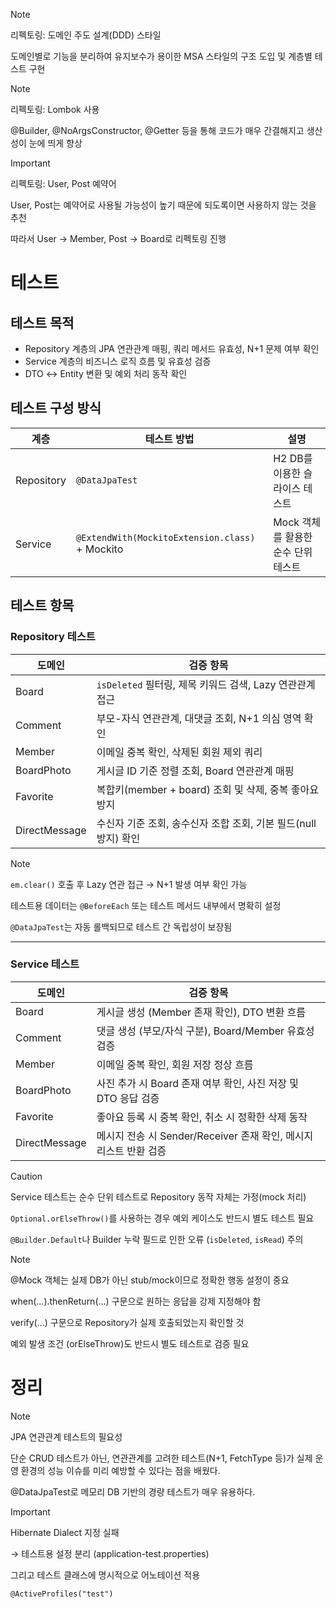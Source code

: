 > [!NOTE]
> 
> 리펙토링: 도메인 주도 설계(DDD) 스타일
> 
> 도메인별로 기능을 분리하여 유지보수가 용이한 MSA 스타일의 구조 도입 및 계층별 테스트 구현

> [!NOTE]
> 
> 리펙토링: Lombok 사용
> 
> @Builder, @NoArgsConstructor, @Getter 등을 통해 코드가 매우 간결해지고 생산성이 눈에 띄게 향상

> [!Important]
> 
> 리펙토링: User, Post 예약어
> 
> User, Post는 예약어로 사용될 가능성이 높기 때문에 되도록이면 사용하지 않는 것을 추천
> 
> 따라서 User → Member, Post → Board로 리펙토링 진행

# 테스트

## 테스트 목적

- Repository 계층의 JPA 연관관계 매핑, 쿼리 메서드 유효성, N+1 문제 여부 확인
- Service 계층의 비즈니스 로직 흐름 및 유효성 검증
- DTO ↔ Entity 변환 및 예외 처리 동작 확인

## 테스트 구성 방식

| 계층       | 테스트 방법                                     | 설명                                |
| ---------- | ----------------------------------------------- | ----------------------------------- |
| Repository | `@DataJpaTest`                                  | H2 DB를 이용한 슬라이스 테스트      |
| Service    | `@ExtendWith(MockitoExtension.class)` + Mockito | Mock 객체를 활용한 순수 단위 테스트 |

## 테스트 항목

### Repository 테스트

| 도메인        | 검증 항목                                                       |
| ------------- | --------------------------------------------------------------- |
| Board         | `isDeleted` 필터링, 제목 키워드 검색, Lazy 연관관계 접근        |
| Comment       | 부모-자식 연관관계, 대댓글 조회, N+1 의심 영역 확인             |
| Member        | 이메일 중복 확인, 삭제된 회원 제외 쿼리                         |
| BoardPhoto    | 게시글 ID 기준 정렬 조회, Board 연관관계 매핑                   |
| Favorite      | 복합키(member + board) 조회 및 삭제, 중복 좋아요 방지           |
| DirectMessage | 수신자 기준 조회, 송수신자 조합 조회, 기본 필드(null 방지) 확인 |

> [!NOTE]
>
> `em.clear()` 호출 후 Lazy 연관 접근 → N+1 발생 여부 확인 가능
> 
> 테스트용 데이터는 `@BeforeEach` 또는 테스트 메서드 내부에서 명확히 설정
> 
> `@DataJpaTest`는 자동 롤백되므로 테스트 간 독립성이 보장됨

---

### Service 테스트

| 도메인        | 검증 항목                                                         |
| ------------- | ----------------------------------------------------------------- |
| Board         | 게시글 생성 (Member 존재 확인), DTO 변환 흐름                     |
| Comment       | 댓글 생성 (부모/자식 구분), Board/Member 유효성 검증              |
| Member        | 이메일 중복 확인, 회원 저장 정상 흐름                             |
| BoardPhoto    | 사진 추가 시 Board 존재 여부 확인, 사진 저장 및 DTO 응답 검증     |
| Favorite      | 좋아요 등록 시 중복 확인, 취소 시 정확한 삭제 동작                |
| DirectMessage | 메시지 전송 시 Sender/Receiver 존재 확인, 메시지 리스트 반환 검증 |

> [!CAUTION]
>
> Service 테스트는 순수 단위 테스트로 Repository 동작 자체는 가정(mock 처리)
> 
> `Optional.orElseThrow()`를 사용하는 경우 예외 케이스도 반드시 별도 테스트 필요
> 
> `@Builder.Default`나 Builder 누락 필드로 인한 오류 (`isDeleted`, `isRead`) 주의

> [!NOTE]
> @Mock 객체는 실제 DB가 아닌 stub/mock이므로 정확한 행동 설정이 중요
> 
> when(...).thenReturn(...) 구문으로 원하는 응답을 강제 지정해야 함
> 
> verify(...) 구문으로 Repository가 실제 호출되었는지 확인할 것
> 
> 예외 발생 조건 (orElseThrow)도 반드시 별도 테스트로 검증 필요

# 정리

> [!NOTE]
> 
> JPA 연관관계 테스트의 필요성
> 
> 단순 CRUD 테스트가 아닌, 연관관계를 고려한 테스트(N+1, FetchType 등)가 실제 운영 환경의 성능 이슈를 미리 예방할 수 있다는 점을 배웠다.
> 
> @DataJpaTest로 메모리 DB 기반의 경량 테스트가 매우 유용하다.

> [!Important]
> 
> Hibernate Dialect 지정 실패
> 
> → 테스트용 설정 분리 (application-test.properties)
> 
> 그리고 테스트 클래스에 명시적으로 어노테이션 적용
> 
> `@ActiveProfiles("test")`
